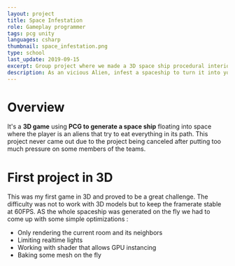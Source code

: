 ```yaml
---
layout: project
title: Space Infestation
role: Gameplay programmer
tags: pcg unity
languages: csharp
thumbnail: space_infestation.png
type: school
last_update: 2019-09-15
excerpt: Group project where we made a 3D space ship procedural interior proceduraly generated.
description: As an vicious Alien, infest a spaceship to turn it into your new nest, fight robots and get acces to the main generator. I worked with <b>3D procedural generation</b>, meaning all problems going with it (AI navigation, Lights, Collider, optimisation). I also implemented a <b>texture painter</b>, allowing the player to paint a texture on top of a another one.
---
```


# Overview
It's a **3D game** using **PCG to generate a space ship** floating into space where the player is an aliens that try to eat everything in its path. This project never came out due to the project being canceled after putting too much pressure on some members of the teams.

# First project in 3D
This was my first game in 3D and proved to be a great challenge. The difficulty was not to work with 3D models but to keep the framerate stable at 60FPS. AS the whole spaceship was generated on the fly we had to come up with some simple optimizations :
- Only rendering the current room and its neighbors
- Limiting realtime lights 
- Working with shader that allows GPU instancing
- Baking some mesh on the fly
